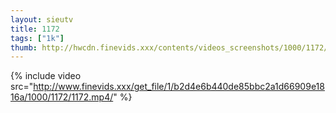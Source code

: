 ```yaml
--- 
layout: sieutv
title: 1172
tags: ["1k"]
thumb: http://hwcdn.finevids.xxx/contents/videos_screenshots/1000/1172/preview.mp4.jpg
---
```

{% include video src="http://www.finevids.xxx/get_file/1/b2d4e6b440de85bbc2a1d66909e1816a/1000/1172/1172.mp4/" %} 
